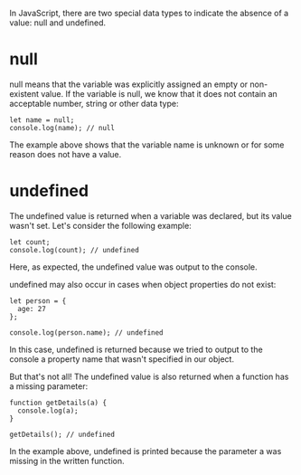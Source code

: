 In JavaScript, there are two special data types to indicate the absence of a value: null and undefined. 

# null
null means that the variable was explicitly assigned an empty or non-existent value. If the variable is null, we know that it does not contain an acceptable number, string or other data type:
```
let name = null; 
console.log(name); // null
```
The example above shows that the variable name is unknown or for some reason does not have a value.

# undefined
The undefined value is returned when a variable was declared, but its value wasn't set. Let's consider the following example:
```
let count; 
console.log(count); // undefined 
```
Here, as expected, the undefined value was output to the console.

undefined may also occur in cases when object properties do not exist:
```
let person = {
  age: 27
};

console.log(person.name); // undefined
```
In this case, undefined is returned because we tried to output to the console a property name that wasn't specified in our object.

But that's not all! The undefined value is also returned when a function has a missing parameter:
```
function getDetails(a) {
  console.log(a);
}

getDetails(); // undefined
```
In the example above, undefined is printed because the parameter a was missing in the written function.
